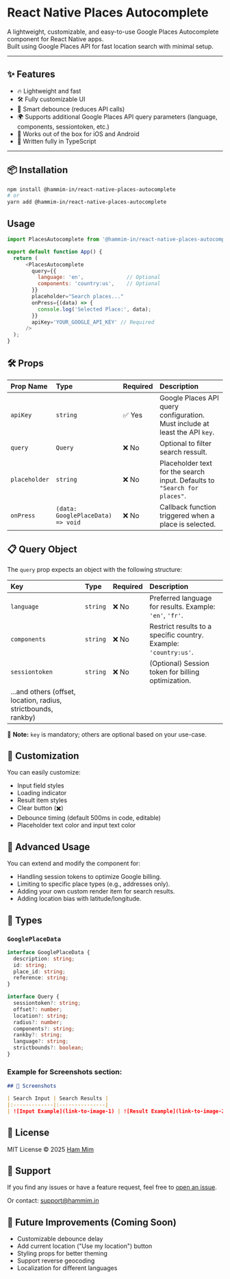 # React Native Places Autocomplete

A lightweight, customizable, and easy-to-use Google Places Autocomplete component for React Native apps.  
Built using Google Places API for fast location search with minimal setup.

---

## ✨ Features

- 🔥 Lightweight and fast
- 🛠️ Fully customizable UI
- 🧠 Smart debounce (reduces API calls)
- 🌍 Supports additional Google Places API query parameters (language, components, sessiontoken, etc.)
- 🚀 Works out of the box for iOS and Android
- 📝 Written fully in TypeScript

---

## 📦 Installation

```bash
npm install @hammim-in/react-native-places-autocomplete
# or
yarn add @hammim-in/react-native-places-autocomplete
```

## Usage

```javascript
import PlacesAutocomplete from '@hammim-in/react-native-places-autocomplete';

export default function App() {
  return (
      <PlacesAutocomplete
        query={{
          language: 'en',              // Optional
          components: 'country:us',    // Optional
        }}
        placeholder="Search places..."
        onPress={(data) => {
          console.log('Selected Place:', data);
        }}
        apiKey='YOUR_GOOGLE_API_KEY' // Required
      />
  );
}
```
## 🛠️ Props

| Prop Name | Type | Required | Description |
|:----------|:-----|:---------|:------------|
| `apiKey` | `string` | ✅ Yes | Google Places API query configuration. Must include at least the API `key`. |
| `query` | `Query` |  ❌ No | Optional to filter search ressult. |
| `placeholder` | `string` | ❌ No | Placeholder text for the search input. Defaults to `"Search for places"`. |
| `onPress` | `(data: GooglePlaceData) => void` | ❌ No | Callback function triggered when a place is selected. |

## 📋 Query Object

The `query` prop expects an object with the following structure:

| Key | Type | Required | Description |
|:----|:-----|:---------|:------------|
| `language` | `string` | ❌ No | Preferred language for results. Example: `'en'`, `'fr'`. |
| `components` | `string` | ❌ No | Restrict results to a specific country. Example: `'country:us'`. |
| `sessiontoken` | `string` | ❌ No | (Optional) Session token for billing optimization. |
| ...and others (offset, location, radius, strictbounds, rankby) |

🔔 **Note:** `key` is mandatory; others are optional based on your use-case.

## 🎨 Customization

You can easily customize:

- Input field styles
- Loading indicator
- Result item styles
- Clear button (✖️)
- Debounce timing (default 500ms in code, editable)
- Placeholder text color and input text color

## 🚀 Advanced Usage

You can extend and modify the component for:

- Handling session tokens to optimize Google billing.
- Limiting to specific place types (e.g., addresses only).
- Adding your own custom render item for search results.
- Adding location bias with latitude/longitude.

## 🧩 Types

### `GooglePlaceData`
```ts
interface GooglePlaceData {
  description: string;
  id: string;
  place_id: string;
  reference: string;
}

interface Query {
  sessiontoken?: string;
  offset?: number;
  location?: string;
  radius?: number;
  components?: string;
  rankby?: string;
  language?: string;
  strictbounds?: boolean;
}

```

### Example for **Screenshots** section:

```markdown
## 📸 Screenshots

| Search Input | Search Results |
|:-------------|:---------------|
| ![Input Example](link-to-image-1) | ![Result Example](link-to-image-2) |

```

## 📄 License

MIT License © 2025 [Ham Mim](https://hammim.in)

## 🙌 Support

If you find any issues or have a feature request, feel free to [open an issue](https://github.com/hammim-in/react-native-places-autocomplete/issues).

Or contact: [support@hammim.in](mailto:support@hammim.in)

## 🚧 Future Improvements (Coming Soon)

- Customizable debounce delay
- Add current location ("Use my location") button
- Styling props for better theming
- Support reverse geocoding
- Localization for different languages
